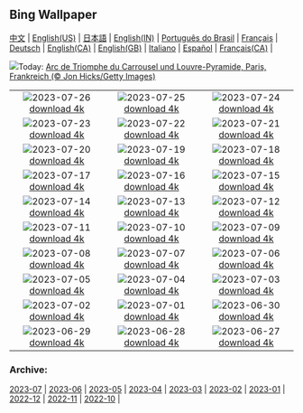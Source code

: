 ## Bing Wallpaper
[中文](README.md) |                     [English(US)](en-US.md) |                     [日本語](ja-JP.md) |                     [English(IN)](en-IN.md) |                     [Português do Brasil](pt-BR.md) |                     [Français](fr-FR.md) |                     [Deutsch](de-DE.md) |                     [English(CA)](en-CA.md) |                     [English(GB)](en-GB.md) |                     [Italiano](it-IT.md) |                     [Español](es-ES.md) |                     [Français(CA)](fr-CA.md) |                    

![](https://www.bing.com/th?id=OHR.ParisLouvre_DE-DE5257650746_UHD.jpg&w=1000)Today: [Arc de Triomphe du Carrousel und Louvre-Pyramide, Paris, Frankreich (© Jon Hicks/Getty Images)](https://www.bing.com/th?id=OHR.ParisLouvre_DE-DE5257650746_UHD.jpg)

|      |      |      |
| :----: | :----: | :----: |
|![](https://www.bing.com/th?id=OHR.MangrovePark_DE-DE4871717543_UHD.jpg&pid=hp&w=384&h=216&rs=1&c=4)2023-07-26 [download 4k](https://www.bing.com/th?id=OHR.MangrovePark_DE-DE4871717543_UHD.jpg)|![](https://www.bing.com/th?id=OHR.LasLagunas_DE-DE3855429319_UHD.jpg&pid=hp&w=384&h=216&rs=1&c=4)2023-07-25 [download 4k](https://www.bing.com/th?id=OHR.LasLagunas_DE-DE3855429319_UHD.jpg)|![](https://www.bing.com/th?id=OHR.ZebraCousins_DE-DE3138525092_UHD.jpg&pid=hp&w=384&h=216&rs=1&c=4)2023-07-24 [download 4k](https://www.bing.com/th?id=OHR.ZebraCousins_DE-DE3138525092_UHD.jpg)|
|![](https://www.bing.com/th?id=OHR.TeaEstate_DE-DE1060002531_UHD.jpg&pid=hp&w=384&h=216&rs=1&c=4)2023-07-23 [download 4k](https://www.bing.com/th?id=OHR.TeaEstate_DE-DE1060002531_UHD.jpg)|![](https://www.bing.com/th?id=OHR.HammockDay_DE-DE0611362682_UHD.jpg&pid=hp&w=384&h=216&rs=1&c=4)2023-07-22 [download 4k](https://www.bing.com/th?id=OHR.HammockDay_DE-DE0611362682_UHD.jpg)|![](https://www.bing.com/th?id=OHR.BridgeNorway_DE-DE0132914510_UHD.jpg&pid=hp&w=384&h=216&rs=1&c=4)2023-07-21 [download 4k](https://www.bing.com/th?id=OHR.BridgeNorway_DE-DE0132914510_UHD.jpg)|
|![](https://www.bing.com/th?id=OHR.MoonDayArtemis_DE-DE8692746129_UHD.jpg&pid=hp&w=384&h=216&rs=1&c=4)2023-07-20 [download 4k](https://www.bing.com/th?id=OHR.MoonDayArtemis_DE-DE8692746129_UHD.jpg)|![](https://www.bing.com/th?id=OHR.CrescentLake_DE-DE8242046446_UHD.jpg&pid=hp&w=384&h=216&rs=1&c=4)2023-07-19 [download 4k](https://www.bing.com/th?id=OHR.CrescentLake_DE-DE8242046446_UHD.jpg)|![](https://www.bing.com/th?id=OHR.HinterseeLake_DE-DE7814491503_UHD.jpg&pid=hp&w=384&h=216&rs=1&c=4)2023-07-18 [download 4k](https://www.bing.com/th?id=OHR.HinterseeLake_DE-DE7814491503_UHD.jpg)|
|![](https://www.bing.com/th?id=OHR.CavanCastle_DE-DE6494327966_UHD.jpg&pid=hp&w=384&h=216&rs=1&c=4)2023-07-17 [download 4k](https://www.bing.com/th?id=OHR.CavanCastle_DE-DE6494327966_UHD.jpg)|![](https://www.bing.com/th?id=OHR.BearHoleBrook_DE-DE2188563050_UHD.jpg&pid=hp&w=384&h=216&rs=1&c=4)2023-07-16 [download 4k](https://www.bing.com/th?id=OHR.BearHoleBrook_DE-DE2188563050_UHD.jpg)|![](https://www.bing.com/th?id=OHR.CastelmazzanoSunrise_DE-DE1863686096_UHD.jpg&pid=hp&w=384&h=216&rs=1&c=4)2023-07-15 [download 4k](https://www.bing.com/th?id=OHR.CastelmazzanoSunrise_DE-DE1863686096_UHD.jpg)|
|![](https://www.bing.com/th?id=OHR.BerlinBotanicGarden_DE-DE9639531635_UHD.jpg&pid=hp&w=384&h=216&rs=1&c=4)2023-07-14 [download 4k](https://www.bing.com/th?id=OHR.BerlinBotanicGarden_DE-DE9639531635_UHD.jpg)|![](https://www.bing.com/th?id=OHR.ZhangyeGeopark_DE-DE5899519482_UHD.jpg&pid=hp&w=384&h=216&rs=1&c=4)2023-07-13 [download 4k](https://www.bing.com/th?id=OHR.ZhangyeGeopark_DE-DE5899519482_UHD.jpg)|![](https://www.bing.com/th?id=OHR.HinterseeBavaria_DE-DE6864169933_UHD.jpg&pid=hp&w=384&h=216&rs=1&c=4)2023-07-12 [download 4k](https://www.bing.com/th?id=OHR.HinterseeBavaria_DE-DE6864169933_UHD.jpg)|
|![](https://www.bing.com/th?id=OHR.WorldPopDay_DE-DE5116367774_UHD.jpg&pid=hp&w=384&h=216&rs=1&c=4)2023-07-11 [download 4k](https://www.bing.com/th?id=OHR.WorldPopDay_DE-DE5116367774_UHD.jpg)|![](https://www.bing.com/th?id=OHR.SomersetLavender_DE-DE4562523313_UHD.jpg&pid=hp&w=384&h=216&rs=1&c=4)2023-07-10 [download 4k](https://www.bing.com/th?id=OHR.SomersetLavender_DE-DE4562523313_UHD.jpg)|![](https://www.bing.com/th?id=OHR.MoselleRiver_DE-DE4111519220_UHD.jpg&pid=hp&w=384&h=216&rs=1&c=4)2023-07-09 [download 4k](https://www.bing.com/th?id=OHR.MoselleRiver_DE-DE4111519220_UHD.jpg)|
|![](https://www.bing.com/th?id=OHR.CooperChapel_DE-DE3457658081_UHD.jpg&pid=hp&w=384&h=216&rs=1&c=4)2023-07-08 [download 4k](https://www.bing.com/th?id=OHR.CooperChapel_DE-DE3457658081_UHD.jpg)|![](https://www.bing.com/th?id=OHR.CocoaPods_DE-DE2913342823_UHD.jpg&pid=hp&w=384&h=216&rs=1&c=4)2023-07-07 [download 4k](https://www.bing.com/th?id=OHR.CocoaPods_DE-DE2913342823_UHD.jpg)|![](https://www.bing.com/th?id=OHR.KissingPenguins_DE-DE4462202063_UHD.jpg&pid=hp&w=384&h=216&rs=1&c=4)2023-07-06 [download 4k](https://www.bing.com/th?id=OHR.KissingPenguins_DE-DE4462202063_UHD.jpg)|
|![](https://www.bing.com/th?id=OHR.CorfuBeach_DE-DE3578833784_UHD.jpg&pid=hp&w=384&h=216&rs=1&c=4)2023-07-05 [download 4k](https://www.bing.com/th?id=OHR.CorfuBeach_DE-DE3578833784_UHD.jpg)|![](https://www.bing.com/th?id=OHR.GrasslandsNationalParkSaskachewan_DE-DE4287828345_UHD.jpg&pid=hp&w=384&h=216&rs=1&c=4)2023-07-04 [download 4k](https://www.bing.com/th?id=OHR.GrasslandsNationalParkSaskachewan_DE-DE4287828345_UHD.jpg)|![](https://www.bing.com/th?id=OHR.CoyoteBanff_DE-DE4348536684_UHD.jpg&pid=hp&w=384&h=216&rs=1&c=4)2023-07-03 [download 4k](https://www.bing.com/th?id=OHR.CoyoteBanff_DE-DE4348536684_UHD.jpg)|
|![](https://www.bing.com/th?id=OHR.HalfwayBoats_DE-DE4239098314_UHD.jpg&pid=hp&w=384&h=216&rs=1&c=4)2023-07-02 [download 4k](https://www.bing.com/th?id=OHR.HalfwayBoats_DE-DE4239098314_UHD.jpg)|![](https://www.bing.com/th?id=OHR.PelotonPont_DE-DE1709743153_UHD.jpg&pid=hp&w=384&h=216&rs=1&c=4)2023-07-01 [download 4k](https://www.bing.com/th?id=OHR.PelotonPont_DE-DE1709743153_UHD.jpg)|![](https://www.bing.com/th?id=OHR.Footbridge_DE-DE3295548042_UHD.jpg&pid=hp&w=384&h=216&rs=1&c=4)2023-06-30 [download 4k](https://www.bing.com/th?id=OHR.Footbridge_DE-DE3295548042_UHD.jpg)|
|![](https://www.bing.com/th?id=OHR.BanyakIslands_DE-DE6241631222_UHD.jpg&pid=hp&w=384&h=216&rs=1&c=4)2023-06-29 [download 4k](https://www.bing.com/th?id=OHR.BanyakIslands_DE-DE6241631222_UHD.jpg)|![](https://www.bing.com/th?id=OHR.PrideMunich_DE-DE6752546135_UHD.jpg&pid=hp&w=384&h=216&rs=1&c=4)2023-06-28 [download 4k](https://www.bing.com/th?id=OHR.PrideMunich_DE-DE6752546135_UHD.jpg)|![](https://www.bing.com/th?id=OHR.SedonaSunset_DE-DE6870001404_UHD.jpg&pid=hp&w=384&h=216&rs=1&c=4)2023-06-27 [download 4k](https://www.bing.com/th?id=OHR.SedonaSunset_DE-DE6870001404_UHD.jpg)|


### Archive:
[2023-07](archive/de-DE/202307/README.md) | [2023-06](archive/de-DE/202306/README.md) | [2023-05](archive/de-DE/202305/README.md) | [2023-04](archive/de-DE/202304/README.md) | [2023-03](archive/de-DE/202303/README.md) | [2023-02](archive/de-DE/202302/README.md) | [2023-01](archive/de-DE/202301/README.md) | [2022-12](archive/de-DE/202212/README.md) | [2022-11](archive/de-DE/202211/README.md) | [2022-10](archive/de-DE/202210/README.md) | 